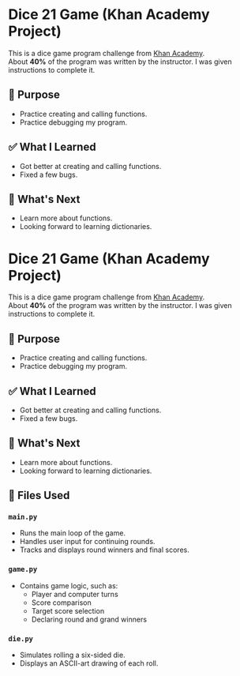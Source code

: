 # Dice 21 Game (Khan Academy Project)

This is a dice game program challenge from [Khan Academy](https://tinyurl.com/4fprxeff).  
About **40%** of the program was written by the instructor. I was given instructions to complete it.

## 📌 Purpose
- Practice creating and calling functions.
- Practice debugging my program.

## ✅ What I Learned
- Got better at creating and calling functions.
- Fixed a few bugs.

## 🚀 What's Next
- Learn more about functions.
- Looking forward to learning dictionaries.

# Dice 21 Game (Khan Academy Project)

This is a dice game program challenge from [Khan Academy](https://tinyurl.com/4fprxeff).  
About **40%** of the program was written by the instructor. I was given instructions to complete it.

## 📌 Purpose
- Practice creating and calling functions.
- Practice debugging my program.

## ✅ What I Learned
- Got better at creating and calling functions.
- Fixed a few bugs.

## 🚀 What's Next
- Learn more about functions.
- Looking forward to learning dictionaries.

## 📂 Files Used

### `main.py`
- Runs the main loop of the game.
- Handles user input for continuing rounds.
- Tracks and displays round winners and final scores.

### `game.py`
- Contains game logic, such as:
  - Player and computer turns
  - Score comparison
  - Target score selection
  - Declaring round and grand winners

### `die.py`
- Simulates rolling a six-sided die.
- Displays an ASCII-art drawing of each roll.

